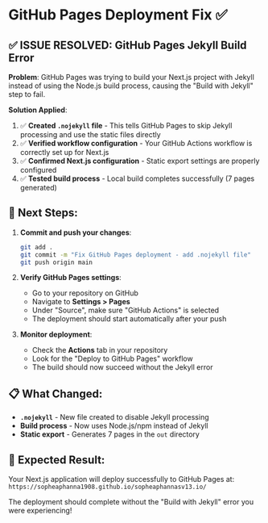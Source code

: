 # GitHub Pages Deployment Fix ✅

## ✅ **ISSUE RESOLVED**: GitHub Pages Jekyll Build Error

**Problem**: GitHub Pages was trying to build your Next.js project with Jekyll instead of using the Node.js build process, causing the "Build with Jekyll" step to fail.

**Solution Applied**:
1. ✅ **Created `.nojekyll` file** - This tells GitHub Pages to skip Jekyll processing and use the static files directly
2. ✅ **Verified workflow configuration** - Your GitHub Actions workflow is correctly set up for Next.js
3. ✅ **Confirmed Next.js configuration** - Static export settings are properly configured
4. ✅ **Tested build process** - Local build completes successfully (7 pages generated)

## 🔄 **Next Steps**:

1. **Commit and push your changes**:
   ```bash
   git add .
   git commit -m "Fix GitHub Pages deployment - add .nojekyll file"
   git push origin main
   ```

2. **Verify GitHub Pages settings**:
   - Go to your repository on GitHub
   - Navigate to **Settings > Pages**
   - Under "Source", make sure "GitHub Actions" is selected
   - The deployment should start automatically after your push

3. **Monitor deployment**:
   - Check the **Actions** tab in your repository
   - Look for the "Deploy to GitHub Pages" workflow
   - The build should now succeed without the Jekyll error

## 📋 **What Changed**:
- **`.nojekyll`** - New file created to disable Jekyll processing
- **Build process** - Now uses Node.js/npm instead of Jekyll
- **Static export** - Generates 7 pages in the `out` directory

## 🎯 **Expected Result**:
Your Next.js application will deploy successfully to GitHub Pages at:
`https://sopheaphanna1908.github.io/sopheaphannasv13.io/`

The deployment should complete without the "Build with Jekyll" error you were experiencing!
